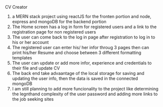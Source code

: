 CV Creator
1. a MERN stack project using reactJS for the fronten portion and node, express and mongoDB for the backend portion
2. The Home screen has a log in form for registered users and a link to the registration page for non registered users
3. The user can come back to the log in page after registration to log in to his or her account
4. The registered user can enter his/ her infor throug 3 pages then can print his/her Resume and choose between 3 different formatting templates 
5. The user can update or add more infor, experience and credentials to their file and update CV
6. The back end take advaantage of the local storage for saving and updating the user info, then the data is saved in the connected mongoDB
7. I am still planning to add more funcionality to the project like determining the legnthand complexity of the user password and adding more links to the job seeking sites
